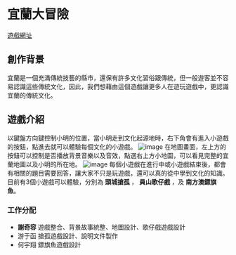 # 宜蘭大冒險
[遊戲網址](https://editor.p5js.org/chizoehsieh/full/7axCArNlo)

## 創作背景
宜蘭是一個充滿傳統技藝的縣市，還保有許多文化習俗跟傳統，但一般遊客並不容易認識這些傳統文化，因此，我們想藉由這個遊戲讓更多人在遊玩遊戲中，更認識宜蘭的傳統文化。

## 遊戲介紹
以鍵盤方向鍵控制小明的位置，當小明走到文化起源地時，右下角會有進入小遊戲的按鈕，點進去就可以體驗每個文化的小遊戲。
![image](https://user-images.githubusercontent.com/88066658/182989483-a945c8a5-0a4c-48da-be46-015482ecbd0e.png)
在地圖畫面，左上方的按鈕可以控制是否播放背景音樂以及音效，點選右上方小地圖，可以看見完整的宜蘭地圖以及小明的所在地。
![image](https://user-images.githubusercontent.com/88066658/182989501-b9f0e6d2-b331-485d-988e-5431fa2873c8.png)
每個小遊戲在進行中或小遊戲結束後，都會有相關的題目需要回答，讓大家不只是玩遊戲，還可以真的從中學到文化的知識。 \
目前有3個小遊戲可以體驗，分別為 **頭城搶孤** ， **員山歌仔戲** ，及 **南方澳鏢旗魚**。


### 工作分配
- **謝奇容**  遊戲整合、背景故事統整、地圖設計、歌仔戲遊戲設計
- 游于函  搶孤遊戲設計、說明文件製作
- 何宇翔  鏢旗魚遊戲設計

